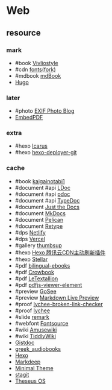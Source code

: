 # Web

## resource

### mark

- #book [Vivliostyle](https://vivliostyle.org)
- #cdn [fonts(fork)](https://github.com/scillidan/fonts)
- #mdbook [mdBook](https://github.com/rust-lang/mdBook)
- [Hugo](https://gohugo.io)

### later

- #photo [EXIF Photo Blog](https://github.com/sambecker/exif-photo-blog)
- [EmbedPDF](https://github.com/embedpdf/embed-pdf-viewer)

### extra

- #hexo [Icarus](https://github.com/ppoffice/hexo-theme-icarus)
- #hexo [hexo-deployer-git](https://github.com/hexojs/hexo-deployer-git)

### cache

- #book [kaigainotabi1](https://github.com/MurakamiShinyu/kaigainotabi1)
- #document #api [LDoc](https://github.com/lunarmodules/ldoc)
- #document #api [pdoc](https://pdoc3.github.io/pdoc)
- #document #api [TypeDoc](https://github.com/TypeStrong/typedoc)
- #document [Just the Docs](https://github.com/just-the-docs/just-the-docs)
- #document [MkDocs](https://mkdocs.org)
- #document [Pelican](https://getpelican.com)
- #document [Retype](https://retype.com)
- #dps [Netlify](https://app.netlify.com)
- #dps [Vercel](https://vercel.com)
- #gallery [thumbsup](https://github.com/thumbsup/thumbsup)
- #hexo [Hexo 腾讯云CDN主动刷新插件](https://github.com/Techeek/hexo-deploy-tencentcloud-cdn)
- #hexo [Stellar](https://github.com/xaoxuu/hexo-theme-stellar)
- #pdf [bilingual-ebooks](https://github.com/japotrad/bilingual-ebooks)
- #pdf [Crowbook](https://github.com/lise-henry/crowbook)
- #pdf [LeTextallion](https://github.com/farvardin/textallion)
- #pdf [pdfjs-viewer-element](https://github.com/alekswebnet/pdfjs-viewer-element)
- #preview [GoSee](https://github.com/jmbaur/gosee)
- #preview [Markdown Live Preview](https://github.com/ms-jpq/markdown-live-preview)
- #proof [lychee-broken-link-checker](https://github.com/marketplace/actions/lychee-broken-link-checker)
- #proof [lychee](https://github.com/lycheeverse/lychee)
- #slide [remark](https://github.com/gnab/remark)
- #webfont [Fontsource](https://github.com/fontsource/fontsource)
- #wiki [Amusewiki](https://github.com/melmothx/amusewiki)
- #wiki [TiddlyWiki](https://tiddlywiki.com)
- [Gistdoc](https://github.com/jkulton/gistdoc)
- [greek_audiobooks](https://github.com/nikolas-n/greek_audiobooks)
- [Hexo](https://hexo.io)
- [Markdeep](https://casual-effects.com/markdeep)
- [Minimal Theme](https://github.com/orderedlist/minimal)
- [stagit](https://git.codemadness.org/stagit)
- [Theseus OS](https://github.com/theseus-os/Theseus)
